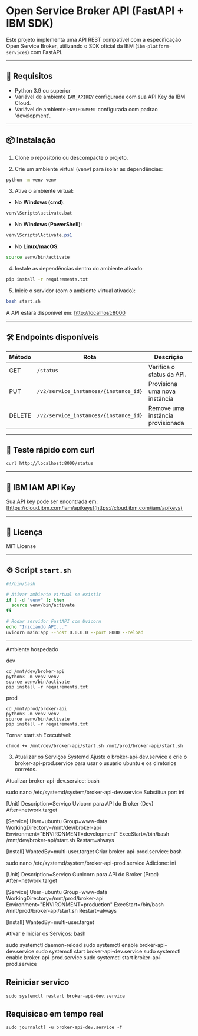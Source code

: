 # Open Service Broker API (FastAPI + IBM SDK)

Este projeto implementa uma API REST compatível com a especificação Open Service Broker, utilizando o SDK oficial da IBM (`ibm-platform-services`) com FastAPI.

---

## 🔧 Requisitos

- Python 3.9 ou superior  
- Variável de ambiente `IAM_APIKEY` configurada com sua API Key da IBM Cloud.
- Variável de ambiente `ENVIRONMENT` configurada com padrao 'development'.

---

## 📦 Instalação

1. Clone o repositório ou descompacte o projeto.

2. Crie um ambiente virtual (venv) para isolar as dependências:

```bash
python -m venv venv
```

3. Ative o ambiente virtual:

- No **Windows (cmd)**:
```cmd
venv\Scripts\activate.bat
```

- No **Windows (PowerShell)**:
```powershell
venv\Scripts\Activate.ps1
```

- No **Linux/macOS**:
```bash
source venv/bin/activate
```

4. Instale as dependências dentro do ambiente ativado:

```bash
pip install -r requirements.txt
```


5. Inicie o servidor (com o ambiente virtual ativado):

```bash
bash start.sh
```

A API estará disponível em: [http://localhost:8000](http://localhost:8000)

---

## 🛠️ Endpoints disponíveis

| Método | Rota                                  | Descrição                         |
|--------|---------------------------------------|-----------------------------------|
| GET    | `/status`                             | Verifica o status da API.         |
| PUT    | `/v2/service_instances/{instance_id}` | Provisiona uma nova instância     |
| DELETE | `/v2/service_instances/{instance_id}` | Remove uma instância provisionada |

---

## 🧪 Teste rápido com curl

```bash
curl http://localhost:8000/status
```

---

## 🔐 IBM IAM API Key

Sua API key pode ser encontrada em:  
[https://cloud.ibm.com/iam/apikeys](https://cloud.ibm.com/iam/apikeys)

---

## 📄 Licença

MIT License

---

## ⚙️ Script `start.sh`

```bash
#!/bin/bash

# Ativar ambiente virtual se existir
if [ -d "venv" ]; then
  source venv/bin/activate
fi

# Rodar servidor FastAPI com Uvicorn
echo "Iniciando API..."
uvicorn main:app --host 0.0.0.0 --port 8000 --reload
```

---

Ambiente hospedado

dev
```
cd /mnt/dev/broker-api
python3 -m venv venv
source venv/bin/activate
pip install -r requirements.txt
```
prod 
````
cd /mnt/prod/broker-api
python3 -m venv venv
source venv/bin/activate
pip install -r requirements.txt
````

Tornar start.sh Executável:

````
chmod +x /mnt/dev/broker-api/start.sh /mnt/prod/broker-api/start.sh
````

3. Atualizar os Serviços Systemd
Ajuste o broker-api-dev.service e crie o broker-api-prod.service para usar o usuário ubuntu e os diretórios corretos.

Atualizar broker-api-dev.service:
bash

sudo nano /etc/systemd/system/broker-api-dev.service
Substitua por:
ini

[Unit]
Description=Serviço Uvicorn para API do Broker (Dev)
After=network.target

[Service]
User=ubuntu
Group=www-data
WorkingDirectory=/mnt/dev/broker-api
Environment="ENVIRONMENT=development"
ExecStart=/bin/bash /mnt/dev/broker-api/start.sh
Restart=always

[Install]
WantedBy=multi-user.target
Criar broker-api-prod.service:
bash

sudo nano /etc/systemd/system/broker-api-prod.service
Adicione:
ini

[Unit]
Description=Serviço Gunicorn para API do Broker (Prod)
After=network.target

[Service]
User=ubuntu
Group=www-data
WorkingDirectory=/mnt/prod/broker-api
Environment="ENVIRONMENT=production"
ExecStart=/bin/bash /mnt/prod/broker-api/start.sh
Restart=always

[Install]
WantedBy=multi-user.target

Ativar e Iniciar os Serviços:
bash

sudo systemctl daemon-reload
sudo systemctl enable broker-api-dev.service
sudo systemctl start broker-api-dev.service
sudo systemctl enable broker-api-prod.service
sudo systemctl start broker-api-prod.service

## Reiniciar servico
 ````
 sudo systemctl restart broker-api-dev.service
 ````
## Requisicao em tempo real 
 ````
 sudo journalctl -u broker-api-dev.service -f
 ````